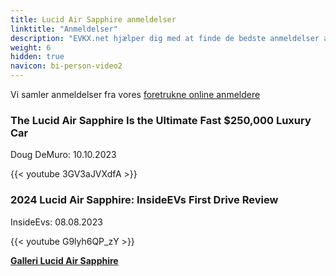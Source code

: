 ```yaml
---
title: Lucid Air Sapphire anmeldelser
linktitle: "Anmeldelser"
description: "EVKX.net hjælper dig med at finde de bedste anmeldelser af denne model."
weight: 6
hidden: true
navicon: bi-person-video2
---
```

Vi samler anmeldelser fra vores [foretrukne online anmeldere](../../../../../guides/evreviewers/)

<div class="container text-center shadow p-2 pe-4 mb-5 bg-body-tertiary rounded border">
<h3>The Lucid Air Sapphire Is the Ultimate Fast $250,000 Luxury Car</h3>
<p>Doug DeMuro: 10.10.2023</p>

{{< youtube 3GV3aJVXdfA >}}

</div>
<div class="container text-center shadow p-2 pe-4 mb-5 bg-body-tertiary rounded border">
<h3>2024 Lucid Air Sapphire: InsideEVs First Drive Review</h3>
<p>InsideEvs: 08.08.2023</p>

{{< youtube G9lyh6QP_zY >}}

</div>
<div class="mt-3 mb-3">
<a href="../gallery/" class="text-decoration-none text-black">
<strong><i class="bi-arrow-left"></i>Galleri  </strong>
</a>
<a href="../" class="text-decoration-none text-black float-end">
<strong>Lucid Air Sapphire <i class="bi-arrow-right"></i></strong>
</a>
</div>
